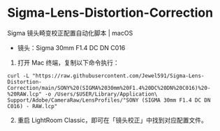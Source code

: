 # Sigma-Lens-Distortion-Correction

Sigma 镜头畸变校正配置自动化脚本 | macOS


- 镜头：Sigma 30mm F1.4 DC DN C016
1. 打开 Mac 终端，复制以下命令执行：
```
curl -L "https://raw.githubusercontent.com/Jewel591/Sigma-Lens-Distortion-Correction/main/SONY%20(SIGMA%2030mm%20F1.4%20DC%20DN%20C016)%20-%20RAW.lcp" -o /Users/$USER/Library/Application\ Support/Adobe/CameraRaw/LensProfiles/"SONY (SIGMA 30mm F1.4 DC DN C016) - RAW.lcp" 
```
2. 重启 LightRoom Classic，即可在「镜头校正」中找到对应配置文件。
